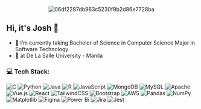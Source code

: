 <p align="center">
    <img src="https://github.com/ZyWick/ZyWick/assets/104405536/2cac5d39-be31-4fbe-8b57-db928e9a2135#center" alt="06df2287db963c5230f9b2d86e7728ba">
</p>

## Hi, it's Josh 🫡

- 🔭 I’m currently taking Bachelor of Science in Computer Science Major in Software Technology
- 🌱 at De La Salle University - Manila

### 💻 Tech Stack:
![C](https://img.shields.io/badge/c-%2300599C.svg?style=flat&logo=c&logoColor=white) ![Python](https://img.shields.io/badge/python-3670A0?style=flat&logo=python&logoColor=ffdd54) ![Java](https://img.shields.io/badge/java-%23ED8B00.svg?style=flat&logo=openjdk&logoColor=white) ![R](https://img.shields.io/badge/r-%23276DC3.svg?style=flat&logo=r&logoColor=white) ![JavaScript](https://img.shields.io/badge/javascript-%23323330.svg?style=flat&logo=javascript&logoColor=%23F7DF1E)  ![MongoDB](https://img.shields.io/badge/MongoDB-%234ea94b.svg?style=flat&logo=mongodb&logoColor=white) ![MySQL](https://img.shields.io/badge/mysql-%2300000f.svg?style=flat&logo=mysql&logoColor=white) ![Apache](https://img.shields.io/badge/apache-%23D42029.svg?style=flat&logo=apache&logoColor=white) ![Vue.js](https://img.shields.io/badge/vue.js-%2335495e.svg?style=flat&logo=vuedotjs&logoColor=%234FC08D) ![React](https://img.shields.io/badge/react-%2320232a.svg?style=flat&logo=react&logoColor=%2361DAFB) ![TailwindCSS](https://img.shields.io/badge/tailwindcss-%2338B2AC.svg?style=flat&logo=tailwind-css&logoColor=white)  ![Bootstrap](https://img.shields.io/badge/bootstrap-%238511FA.svg?style=flat&logo=bootstrap&logoColor=white) ![AWS](https://img.shields.io/badge/AWS-%23FF9900.svg?style=flat&logo=amazon-aws&logoColor=white)  ![Pandas](https://img.shields.io/badge/pandas-%23150458.svg?style=flat&logo=pandas&logoColor=white) ![NumPy](https://img.shields.io/badge/numpy-%23013243.svg?style=flat&logo=numpy&logoColor=white) ![Matplotlib](https://img.shields.io/badge/Matplotlib-%23ffffff.svg?style=flat&logo=Matplotlib&logoColor=black) ![Figma](https://img.shields.io/badge/figma-%23F24E1E.svg?style=flat&logo=figma&logoColor=white) ![Power Bi](https://img.shields.io/badge/power_bi-F2C811?style=flat&logo=powerbi&logoColor=black) ![Jira](https://img.shields.io/badge/jira-%230A0FFF.svg?style=flat&logo=jira&logoColor=white) ![Jest](https://img.shields.io/badge/-jest-%23C21325?style=flat&logo=jest&logoColor=white)


<!--![](https://github-profile-trophy.vercel.app/?username=ZyWick&theme=dark_dimmed&no-frame=true&no-bg=false&margin-w=4)-->


<!-- Proudly created with GPRM ( https://gprm.itsvg.in ) -->
<!---
## 📫 Contact
* david_joshua_corpuz@dlsu.edu.ph
* djmcorpuzzz@gmail.com
-->
